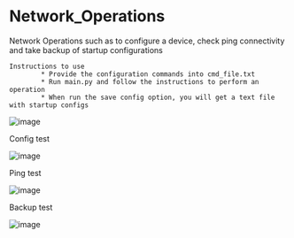 # Network_Operations
Network Operations such as to configure a device, check ping connectivity and take backup of startup configurations

	Instructions to use
			* Provide the configuration commands into cmd_file.txt
			* Run main.py and follow the instructions to perform an operation
			* When run the save config option, you will get a text file with startup configs


![image](https://user-images.githubusercontent.com/63805419/139710356-fd6f571d-b96a-4df3-8922-03ab8816bb6f.png)

Config test

![image](https://user-images.githubusercontent.com/63805419/139710413-13ed7a00-5775-4f96-ba5b-25943f109c9d.png)

Ping test

![image](https://user-images.githubusercontent.com/63805419/139710489-36836183-6e07-42cf-a167-6a43438239a4.png)

Backup test

![image](https://user-images.githubusercontent.com/63805419/139710550-d106f1c3-e70c-4956-9a92-38233e84cec7.png)

			

